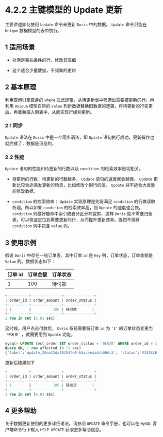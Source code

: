 # 4.2.2 主键模型的 Update 更新

主要讲述如何使用 `Update` 命令来更新 `Doris` 中的数据。 `Update` 命令只能在 `Unique` 数据模型的表中执行。

## 1 适用场景

* 对满足某些条件的行，修改其取值

* 这个适合少量数据，不频繁的更新

## 2 基本原理

利用查询引擎自身的 `where` 过滤逻辑，从待更新表中筛选出需要被更新的行。再利用 `Unique` 模型自带的 `Value` 列新数据替换旧数据的逻辑，将待更新的行变更后，再重新插入到表中，从而实现行级别更新。

### 2.1 同步

`Update` 语法在 `Doris` 中是一个同步语法，即 `Update` 语句执行成功，更新操作也就完成了，数据是可见的。

### 2.2 性能

`Update` 语句的性能和待更新的行数以及 `condition` 的检索效率密切相关。

* 待更新的行数：待更新的行数越多， `Update` 语句的速度就会越慢。 `Update` 更新比较合适偶发更新的场景，比如修改个别行的值。 `Update` 并不适合大批量的修改数据。

* `condition` 的检索效率： `Update` 实现原理是先将满足 `condition` 的行做读取处理，所以如果 `condition` 的检索效率高，则 `Update` 的速度也会快。 `condition` 列最好能命中索引或者分区分桶裁剪，这样 `Doris` 就不需要扫全表，可以快速定位到需要更新的行，从而提升更新效率。强烈不推荐 `condition` 列中包含 `value` 列。

## 3 使用示例

假设 `Doris` 中存在一张订单表，其中订单 `id` 是 `Key` 列，订单状态，订单金额是 `Value` 列。数据状态如下：

| 订单 id | 订单金额 | 订单状态 |
| -- | -- | -- |
| 1 | 100 | 待付款 |

```sql
+----------+--------------+--------------+
| order_id | order_amount | order_status |
+----------+--------------+--------------+
| 1        |          100 | 待付款       |
+----------+--------------+--------------+
1 row in set (0.01 sec)
```

这时候，用户点击付款后， `Doris` 系统需要将订单 `id` 为 `'1'` 的订单状态变更为 `'待发货'` ，就需要用到 `Update` 功能。

```sql
mysql> UPDATE test_order SET order_status = '待发货' WHERE order_id = 1;
Query OK, 1 row affected (0.11 sec)
{'label':'update_20ae22daf0354fe0-b5aceeaaddc666c5', 'status':'VISIBLE', 'txnId':'33', 'queryId':'20ae22daf0354fe0-b5aceeaaddc666c5'}
```

更新后结果如下

```sql
+----------+--------------+--------------+
| order_id | order_amount | order_status |
+----------+--------------+--------------+
| 1        |          100 | 待发货       |
+----------+--------------+--------------+
1 row in set (0.01 sec)
```

## 4 更多帮助

关于数据更新使用的更多详细语法，请参阅 `UPDATE` 命令手册，也可以在 `MySQL` 客户端命令行下输入 `HELP UPDATE` 获取更多帮助信息。
